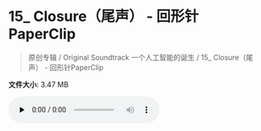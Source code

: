 # 15_ Closure（尾声） - 回形针PaperClip

> 原创专辑 / Original Soundtrack 一个人工智能的诞生 / 15_ Closure（尾声） - 回形针PaperClip

**文件大小**: 3.47 MB

<audio preload="none" controls><source src="https://file.hsyhx.top/video/原创专辑/Original Soundtrack 一个人工智能的诞生/15_ Closure（尾声） - 回形针PaperClip.mp3" type="audio/mpeg">🤔 您的浏览器不支持此音频格式</audio>